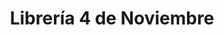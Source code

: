 ---
title: "Librería 4 de Noviembre"
url: /cochabamba/libreria-4-de-noviembre/
shop: material de oficina
---